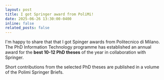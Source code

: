 ```yaml
---
layout: post
title: I got Springer award from PoliMi!
date: 2025-06-26 13:30:00-0400
inline: false
related_posts: false
---
```


I'm happy to share that that I got Spinger awards from Politecnico di Milano. The PhD Information Technology programme has established an annual award for the **best 10-12 PhD theses** of the year in collaboration with Springer.

Short contributions from the selected PhD theses are published in a volume of the Polimi Springer Briefs.
